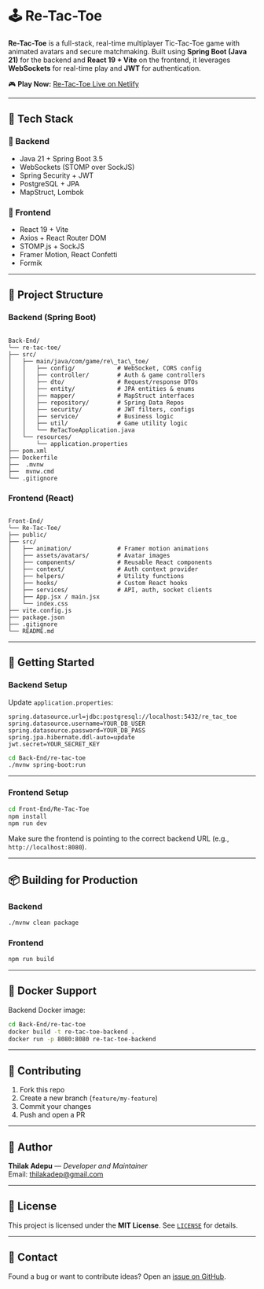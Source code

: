 # 🕹️ Re-Tac-Toe

**Re-Tac-Toe** is a full-stack, real-time multiplayer Tic-Tac-Toe game with animated avatars and secure matchmaking. Built using **Spring Boot (Java 21)** for the backend and **React 19 + Vite** on the frontend, it leverages **WebSockets** for real-time play and **JWT** for authentication.

🎮 **Play Now:** [Re-Tac-Toe Live on Netlify](https://re-tac-toe.netlify.app) 

---

## 🔧 Tech Stack

### 🧩 Backend
- Java 21 + Spring Boot 3.5
- WebSockets (STOMP over SockJS)
- Spring Security + JWT
- PostgreSQL + JPA
- MapStruct, Lombok

### 🎨 Frontend
- React 19 + Vite
- Axios + React Router DOM
- STOMP.js + SockJS
- Framer Motion, React Confetti
- Formik

---

## 📁 Project Structure

### Backend (Spring Boot)

```

Back-End/
└── re-tac-toe/
├── src/
│   ├── main/java/com/game/re\_tac\_toe/
│   │   ├── config/            # WebSocket, CORS config
│   │   ├── controller/        # Auth & game controllers
│   │   ├── dto/               # Request/response DTOs
│   │   ├── entity/            # JPA entities & enums
│   │   ├── mapper/            # MapStruct interfaces
│   │   ├── repository/        # Spring Data Repos
│   │   ├── security/          # JWT filters, configs
│   │   ├── service/           # Business logic
│   │   ├── util/              # Game utility logic
│   │   └── ReTacToeApplication.java
│   └── resources/
│       └── application.properties
├── pom.xml
├── Dockerfile
├──  .mvnw
├──  mvnw.cmd
└── .gitignore

```

### Frontend (React)

```

Front-End/
└── Re-Tac-Toe/
├── public/
├── src/
│   ├── animation/             # Framer motion animations
│   ├── assets/avatars/        # Avatar images
│   ├── components/            # Reusable React components
│   ├── context/               # Auth context provider
│   ├── helpers/               # Utility functions
│   ├── hooks/                 # Custom React hooks
│   ├── services/              # API, auth, socket clients
│   ├── App.jsx / main.jsx
│   └── index.css
├── vite.config.js
├── package.json
├── .gitignore
└── README.md

````

---

## 🚀 Getting Started

### Backend Setup

Update `application.properties`:

```properties
spring.datasource.url=jdbc:postgresql://localhost:5432/re_tac_toe
spring.datasource.username=YOUR_DB_USER
spring.datasource.password=YOUR_DB_PASS
spring.jpa.hibernate.ddl-auto=update
jwt.secret=YOUR_SECRET_KEY
```

```bash
cd Back-End/re-tac-toe
./mvnw spring-boot:run
````

---

### Frontend Setup

```bash
cd Front-End/Re-Tac-Toe
npm install
npm run dev
```

Make sure the frontend is pointing to the correct backend URL (e.g., `http://localhost:8080`).

---

## 📦 Building for Production

### Backend

```bash
./mvnw clean package
```

### Frontend

```bash
npm run build
```

---

## 🐳 Docker Support

Backend Docker image:

```bash
cd Back-End/re-tac-toe
docker build -t re-tac-toe-backend .
docker run -p 8080:8080 re-tac-toe-backend
```

---

## 🤝 Contributing

1. Fork this repo
2. Create a new branch (`feature/my-feature`)
3. Commit your changes
4. Push and open a PR

---

## 👤 Author

**Thilak Adepu** — *Developer and Maintainer*   
Email: thilakadep@gmail.com

---

## 📜 License

This project is licensed under the **MIT License**. See [`LICENSE`](./LICENSE) for details.

---

## 💬 Contact

Found a bug or want to contribute ideas?
Open an [issue on GitHub](https://github.com/thilakadepu/re-tac-toe/issues).

```

